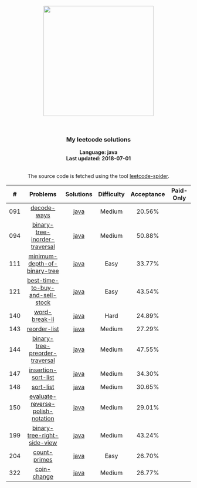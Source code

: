 <p align="center"><img width="300" src="https://raw.githubusercontent.com/Ma63d/leetcode-spider/master/img/site-logo.png"></p>
<p align="center">
    <img src="https://img.shields.io/badge/Solved/Total(Locked)-13/774(133)-green.svg?style=flat-square" alt="">
    <img src="https://img.shields.io/badge/Hard-1-blue.svg?style=flat-square" alt="">
    <img src="https://img.shields.io/badge/Medium-9-blue.svg?style=flat-square" alt="">
    <img src="https://img.shields.io/badge/Easy-3-blue.svg?style=flat-square" alt="">
</p>
<h3 align="center">My leetcode solutions</h3>

<p align="center">
    <b>Language: java</b>
    <br>
    <b>Last updated: 2018-07-01</b>
    <br><br>
</p>
<!--请保留下面这行信息，让更多用户了解到这个小爬虫，衷心感谢您的支持-->
<p align="center">The source code is fetched using the tool <a href="https://github.com/Ma63d/leetcode-spider">leetcode-spider</a>.</p>

| # | Problems | Solutions | Difficulty | Acceptance | Paid-Only
|:--:|:-----:|:---------:|:----:|:----:|:----:|
|091|[decode-ways](https://leetcode.com/problems/decode-ways/)| [java](.&#x2F;solutions&#x2F;091.decode-ways&#x2F;decode-ways.java)|Medium|20.56%||
|094|[binary-tree-inorder-traversal](https://leetcode.com/problems/binary-tree-inorder-traversal/)| [java](.&#x2F;solutions&#x2F;094.binary-tree-inorder-traversal&#x2F;binary-tree-inorder-traversal.java)|Medium|50.88%||
|111|[minimum-depth-of-binary-tree](https://leetcode.com/problems/minimum-depth-of-binary-tree/)| [java](.&#x2F;solutions&#x2F;111.minimum-depth-of-binary-tree&#x2F;minimum-depth-of-binary-tree.java)|Easy|33.77%||
|121|[best-time-to-buy-and-sell-stock](https://leetcode.com/problems/best-time-to-buy-and-sell-stock/)| [java](.&#x2F;solutions&#x2F;121.best-time-to-buy-and-sell-stock&#x2F;best-time-to-buy-and-sell-stock.java)|Easy|43.54%||
|140|[word-break-ii](https://leetcode.com/problems/word-break-ii/)| [java](.&#x2F;solutions&#x2F;140.word-break-ii&#x2F;word-break-ii.java)|Hard|24.89%||
|143|[reorder-list](https://leetcode.com/problems/reorder-list/)| [java](.&#x2F;solutions&#x2F;143.reorder-list&#x2F;reorder-list.java)|Medium|27.29%||
|144|[binary-tree-preorder-traversal](https://leetcode.com/problems/binary-tree-preorder-traversal/)| [java](.&#x2F;solutions&#x2F;144.binary-tree-preorder-traversal&#x2F;binary-tree-preorder-traversal.java)|Medium|47.55%||
|147|[insertion-sort-list](https://leetcode.com/problems/insertion-sort-list/)| [java](.&#x2F;solutions&#x2F;147.insertion-sort-list&#x2F;insertion-sort-list.java)|Medium|34.30%||
|148|[sort-list](https://leetcode.com/problems/sort-list/)| [java](.&#x2F;solutions&#x2F;148.sort-list&#x2F;sort-list.java)|Medium|30.65%||
|150|[evaluate-reverse-polish-notation](https://leetcode.com/problems/evaluate-reverse-polish-notation/)| [java](.&#x2F;solutions&#x2F;150.evaluate-reverse-polish-notation&#x2F;evaluate-reverse-polish-notation.java)|Medium|29.01%||
|199|[binary-tree-right-side-view](https://leetcode.com/problems/binary-tree-right-side-view/)| [java](.&#x2F;solutions&#x2F;199.binary-tree-right-side-view&#x2F;binary-tree-right-side-view.java)|Medium|43.24%||
|204|[count-primes](https://leetcode.com/problems/count-primes/)| [java](.&#x2F;solutions&#x2F;204.count-primes&#x2F;count-primes.java)|Easy|26.70%||
|322|[coin-change](https://leetcode.com/problems/coin-change/)| [java](.&#x2F;solutions&#x2F;322.coin-change&#x2F;coin-change.java)|Medium|26.77%||

